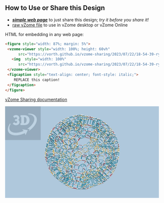 
## How to Use or Share this Design

 - [***simple web page***](<https://vorth.github.io/vzome-sharing/2023/07/22/18-54-39-ryb-zonohedron-shell/>) to just share this design; *try it before you share it!*
 - [raw vZome file](<https://raw.githubusercontent.com/vorth/vzome-sharing/main/2023/07/22/18-54-39-ryb-zonohedron-shell/ryb-zonohedron-shell.vZome>) to use in vZome desktop or vZome Online
 
 HTML for embedding in any web page:
 ```html
<figure style="width: 87%; margin: 5%">
  <vzome-viewer style="width: 100%; height: 60vh"
       src="https://vorth.github.io/vzome-sharing/2023/07/22/18-54-39-ryb-zonohedron-shell/ryb-zonohedron-shell.vZome" >
    <img  style="width: 100%"
       src="https://vorth.github.io/vzome-sharing/2023/07/22/18-54-39-ryb-zonohedron-shell/ryb-zonohedron-shell.png" >
  </vzome-viewer>
  <figcaption style="text-align: center; font-style: italic;">
     REPLACE this caption!
  </figcaption>
</figure>
 ```

[vZome Sharing documentation](https://vzome.github.io/vzome/sharing.html#how-it-works)

![Image](<ryb-zonohedron-shell.png>)

